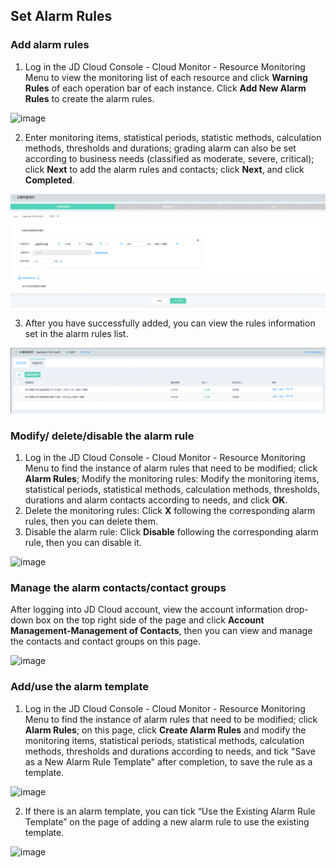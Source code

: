 ## Set Alarm Rules
### Add alarm rules
1. Log in the JD Cloud Console - Cloud Monitor - Resource Monitoring Menu to view the monitoring list of each resource and click **Warning Rules** of each operation bar of each instance. Click **Add New Alarm Rules** to create the alarm rules.
 
![image](https://raw.githubusercontent.com/jdcloudcom/cn/edit/image/Cloud-Monitor/yunziyuan/4.%E8%B5%84%E6%BA%90%E7%9B%91%E6%8E%A7.png)

2. Enter monitoring items, statistical periods, statistic methods, calculation methods, thresholds and durations; grading alarm can also be set according to business needs (classified as moderate, severe, critical); click **Next** to add the alarm rules and contacts; click **Next**, and click **Completed**.

![image](https://raw.githubusercontent.com/jdcloudcom/cn/Monitoring-cn/image/Cloud-Monitor/yunziyuan/SetAlarmRule_Getstart.png)

3. After you have successfully added, you can view the rules information set in the alarm rules list.

![image](https://raw.githubusercontent.com/jdcloudcom/cn/Monitoring-cn/image/Cloud-Monitor/yunziyuan/AlarmRuleDetails_Getstart.png)

### Modify/ delete/disable the alarm rule
1. Log in the JD Cloud Console - Cloud Monitor - Resource Monitoring Menu to find the instance of alarm rules that need to be modified; click **Alarm Rules**;
Modify the monitoring rules: Modify the monitoring items, statistical periods, statistical methods, calculation methods, thresholds, durations and alarm contacts according to needs, and click **OK**.
2. Delete the monitoring rules: Click **X** following the corresponding alarm rules, then you can delete them.
3. Disable the alarm rule: Click **Disable** following the corresponding alarm rule, then you can disable it.

![image](https://raw.githubusercontent.com/jdcloudcom/cn/edit/image/Cloud-Monitor/yunziyuan/6.%E8%B5%84%E6%BA%90%E7%9B%91%E6%8E%A7.png)

### Manage the alarm contacts/contact groups
After logging into JD Cloud account, view the account information drop-down box on the top right side of the page and click **Account Management-Management of Contacts**, then you can view and manage the contacts and contact groups on this page.

![image](https://raw.githubusercontent.com/jdcloudcom/cn/edit/image/Cloud-Monitor/yunziyuan/7.%E8%B5%84%E6%BA%90%E7%9B%91%E6%8E%A7.png)

### Add/use the alarm template
1. Log in the JD Cloud Console - Cloud Monitor - Resource Monitoring Menu to find the instance of alarm rules that need to be modified; click **Alarm Rules**; on this page, click **Create Alarm Rules** and modify the monitoring items, statistical periods, statistical methods, calculation methods, thresholds and durations according to needs, and tick "Save as a New Alarm Rule Template" after completion, to save the rule as a template.

![image](https://raw.githubusercontent.com/jdcloudcom/cn/edit/image/Cloud-Monitor/yunziyuan/8.%E8%B5%84%E6%BA%90%E7%9B%91%E6%8E%A7.png)

2. If there is an alarm template, you can tick “Use the Existing Alarm Rule Template” on the page of adding a new alarm rule to use the existing template.
 
![image](https://raw.githubusercontent.com/jdcloudcom/cn/edit/image/Cloud-Monitor/yunziyuan/9.%E8%B5%84%E6%BA%90%E7%9B%91%E6%8E%A7.png)
